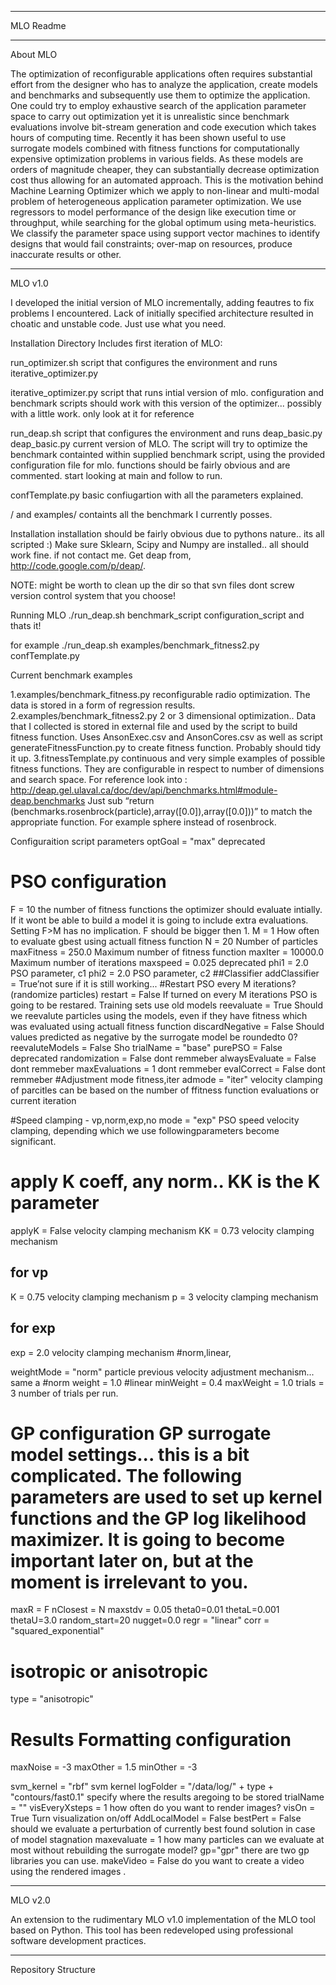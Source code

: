 ***********************************************************************************************************************
MLO Readme
************************************************************************************************************************
About MLO

The optimization of reconfigurable applications often requires
substantial effort from the designer who has to analyze the
application, create models and benchmarks and subsequently use them to
optimize the application. One could try to employ exhaustive search of
the application parameter space to carry out optimization yet it is
unrealistic since benchmark evaluations involve bit-stream generation
and code execution which takes hours of computing time. Recently it
has been shown useful to use surrogate models combined with fitness
functions for computationally expensive optimization problems in
various fields. As these models are orders of magnitude cheaper, they
can substantially decrease optimization cost thus allowing for an
automated approach. This is the motivation behind Machine Learning
Optimizer which we apply to non-linear and multi-modal problem of
heterogeneous application parameter optimization. We use regressors to
model performance of the design like execution time or throughput,
while searching for the global optimum using meta-heuristics. We
classify the parameter space using support vector machines to identify
designs that would fail constraints; over-map on resources, produce
inaccurate results or other.

************************************************************************************************************************
MLO v1.0

I developed the initial version of MLO incrementally, adding feautres to fix problems I encountered. Lack of initially specified architecture resulted in choatic and unstable code. Just use what you need.

Installation Directory Includes
first iteration of MLO:

run_optimizer.sh script that configures the environment and runs iterative_optimizer.py

iterative_optimizer.py script that runs intial version of mlo. configuration and benchmark scripts should work with this version of the optimizer... possibly with a little work. only look at it for reference

run_deap.sh script that configures the environment and runs deap_basic.py
deap_basic.py current version of MLO. The script will try to optimize the benchmark containted within supplied benchmark script, using the provided configuration file for mlo. functions should be fairly obvious and are commented. start looking at main and follow to run. 

confTemplate.py basic confiugartion with all the parameters explained.

/ and examples/ containts all the benchmark I currently posses. 

Installation
installation should be fairly obvious due to pythons nature.. its all scripted :) Make sure Sklearn, Scipy and Numpy are installed.. all should work fine. if not contact me. Get deap from, http://code.google.com/p/deap/. 

NOTE: might be worth to clean up the dir so that svn files dont screw version control system that you choose!


Running MLO
./run_deap.sh benchmark_script configuration_script and thats it!

for example 
./run_deap.sh examples/benchmark_fitness2.py  confTemplate.py 

Current benchmark examples

1.examples/benchmark_fitness.py reconfigurable radio optimization. The data is stored in a form of regression results. 
2.examples/benchmark_fitness2.py 2 or 3 dimensional optimization.. Data that I collected is stored in external file and used by the script to build fitness function. Uses AnsonExec.csv and AnsonCores.csv as well as script generateFitnessFunction.py to create fitness function. Probably should tidy it up. 
3.fitnessTemplate.py  continuous and very simple examples of possible fitness functions. They are configurable in respect to number of dimensions and search space. For reference look into : http://deap.gel.ulaval.ca/doc/dev/api/benchmarks.html#module-deap.benchmarks
Just sub “return (benchmarks.rosenbrock(particle),array([0.0]),array([0.0]))” to match the appropriate function. For example sphere instead of rosenbrock. 

Configuraition script parameters
optGoal = "max" deprecated
# PSO configuration
F = 10 the number of fitness functions the optimizer should evaluate intially. If it wont be able to build a model it is going to include extra evaluations. Setting F>M has no implication.  F should be bigger then 1. 
M = 1 How often to evaluate gbest using actuall fitness function
N = 20 Number of particles
maxFitness = 250.0 Maximum number of fitness function
maxIter = 10000.0 Maximum number of iterations
maxspeed = 0.025 deprecated
phi1 = 2.0 PSO parameter, c1
phi2 = 2.0 PSO parameter, c2
##Classifier
addClassifier = True’not sure if it is still working...
#Restart PSO every M iterations? (randomize particles)
restart = False If turned on every M iterations PSO is going to be restared. Training sets use old models
reevaluate = True Should we reevalute particles using the models, even if they have fitness which was evaluated using actuall fitness function
discardNegative = False Should values predicted as negative by the surrogate model be roundedto 0?
reevaluteModels = False Sho
trialName = "base" 
purePSO = False deprecated
randomization = False dont remmeber
alwaysEvaluate = False dont remmeber
maxEvaluations = 1 dont remmeber
evalCorrect = False dont remmeber
#Adjustment mode fitness,iter
admode = "iter" velocity clamping of parcitles can be based on the number of ffitness function evaluations or  current iteration

#Speed clamping - vp,norm,exp,no
mode = "exp" PSO speed velocity clamping, depending which we use followingparameters become significant.
# apply K coeff, any norm.. KK is the K parameter
applyK = False velocity clamping mechanism
KK = 0.73 velocity clamping mechanism
## for vp
K = 0.75 velocity clamping mechanism
p = 3 velocity clamping mechanism
## for exp
exp = 2.0 velocity clamping mechanism
#norm,linear,

weightMode = "norm" particle previous velocity adjustment mechanism... same a
#norm
weight = 1.0
#linear
minWeight = 0.4
maxWeight = 1.0
trials = 3 number of trials per run. 

# GP configuration GP surrogate model settings... this is a bit complicated.  The following parameters are used to set up  kernel functions and the GP log likelihood maximizer. It is going to become important later on, but at the moment is irrelevant to you. 
maxR = F
nClosest = N
maxstdv = 0.05
theta0=0.01
thetaL=0.001
thetaU=3.0
random_start=20
nugget=0.0
regr = "linear"
corr = "squared_exponential"
# isotropic or anisotropic
type = "anisotropic"
# Results Formatting configuration
maxNoise = -3
maxOther = 1.5
minOther = -3

svm_kernel = "rbf" svm kernel
logFolder = "/data/log/" + type + "contours/fast0.1" specify where the results aregoing to be stored
trialName = ""
visEveryXsteps = 1 how often do you want to render images? 
visOn = True Turn visualization on/off
AddLocalModel = False 
bestPert = False should we evaluate a perturbation of currently best found solution in case of model stagnation
maxevaluate = 1 how many particles can we evaluate at most without rebuilding the surrogate model? 
gp="gpr" there are two gp libraries you can use. 
makeVideo = False do you want to create a video using the rendered images . 


************************************************************************************************************************
MLO v2.0

An extension to the rudimentary MLO v1.0 implementation of the MLO tool based on Python. This tool has been redeveloped 
using professional software development practices.

************************************************************************************************************************
Repository Structure

